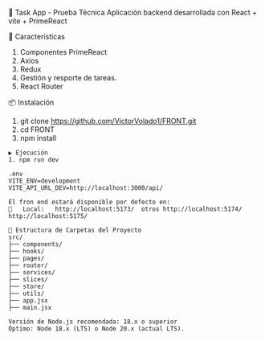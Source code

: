 📝 Task App - Prueba Técnica
Aplicación backend desarrollada con React + vite +  PrimeReact

🚀 Características
1. Componentes PrimeReact
2. Axios
3. Redux
4. Gestión y resporte de tareas.
5. React Router

📦 Instalación
1. git clone https://github.com/VictorVolado1/FRONT.git
2. cd FRONT
3. npm install

  ```env
▶️ Ejecución
1. npm run dev

.env
VITE_ENV=development
VITE_API_URL_DEV=http://localhost:3000/api/

El fron end estará disponible por defecto en:
📍   Local:   http://localhost:5173/  otros http://localhost:5174/ http://localhost:5175/

📁 Estructura de Carpetas del Proyecto
src/
├── components/   
├── hooks/          
├── pages/       
├── router/
├── services/
├── slices/
├── store/
├── utils/      
├── app.jsx
├── main.jsx    

Versión de Node.js recomendada: 18.x o superior
Óptimo: Node 18.x (LTS) o Node 20.x (actual LTS).
